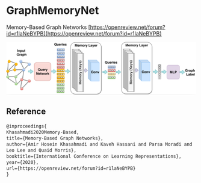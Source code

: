 # GraphMemoryNet
Memory-Based Graph Networks
[https://openreview.net/forum?id=r1laNeBYPB](https://openreview.net/forum?id=r1laNeBYPB)

![](img/mgn.png)

## Reference

```
@inproceedings{
Khasahmadi2020Memory-Based,
title={Memory-Based Graph Networks},
author={Amir Hosein Khasahmadi and Kaveh Hassani and Parsa Moradi and Leo Lee and Quaid Morris},
booktitle={International Conference on Learning Representations},
year={2020},
url={https://openreview.net/forum?id=r1laNeBYPB}
}
```

